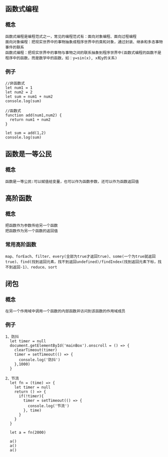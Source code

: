 ## 函数式编程
### 概念
    函数式编程是编程范式之一，常见的编程范式有：面向对象编程、面向过程编程
    面向对象编程：把现实世界中的事物抽象成程序世界中的类和对象，通过封装、继承和多态事物事件的联系
    函数式编程：把现实世界中的事物与事物之间的联系抽象到程序世界中(函数式编程的函数不是程序中的函数，而是数学中的函数，如：y=sin(x), x和y的关系)

### 例子
    //非函数式
    let num1 = 1
    let num2 = 2
    let sum = num1 + num2
    console.log(sum)

    //函数式
    function add(num1,num2) {
      return num1 + num2
    }

    let sum = add(1,2)
    console.log(sum)

## 函数是一等公民
### 概念
    函数是一等公民:可以赋值给变量，也可以作为函数参数，还可以作为函数返回值

## 高阶函数
### 概念
    把函数作为参数传给另一个函数
    把函数作为另一个函数的返回值

### 常用高阶函数
    map、forEach、filter、every(全部为true才返回true)、some(一个为true就返回true)、find(找到返回元素，找不到返回undefined)/findIndex(找到返回元素下标，找不到返回-1)、reduce、sort

## 闭包
### 概念
    在另一个作用域中调用一个函数的内部函数并访问到该函数的作用域成员

### 例子
    1、防抖
      let timer = null
      document.getElementById('mainBox').onscroll = () => {
        clearTimeout(timer)
        timer = setTimeout(() => {
          console.log('防抖')
        },1000)
      }
    
    2、节流
      let fn = (time) => {
        let timer = null
        return () => {
          if(!timer){
            timer = setTimeout(() => {
              console.log('节流')
            }, time)
          }
        }
      }

      let a = fn(2000)

      a()
      a()
      a()
